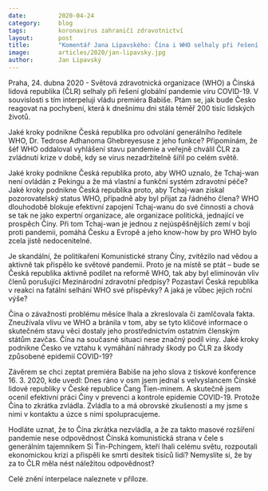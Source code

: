 ```yaml
---
date:         2020-04-24
category:     blog
tags:         koronavirus zahraničí zdravotnictví
layout:       post
title:        "Komentář Jana Lipavského: Čína i WHO selhaly při řešení světové pandemie. Jak bude Česko reagovat na jejich pochybení?"
image:        articles/2020/jan-lipavsky.jpg
author:       Jan Lipavský
---
```


Praha, 24. dubna 2020 - Světová zdravotnická organizace (WHO) a Čínská lidová republika (ČLR) selhaly při řešení globální pandemie viru COVID-19. V souvislosti s tím interpeluji vládu premiéra Babiše. Ptám se, jak bude Česko reagovat na pochybení, která k dnešnímu dni stála téměř 200 tisíc lidských životů. 

Jaké kroky podnikne Česká republika pro odvolání generálního ředitele WHO, Dr. Tedrose Adhanoma Ghebreyesuse z jeho funkce? Připomínám, že šéf WHO oddaloval vyhlášení stavu pandemie a veřejně chválil ČLR za zvládnutí krize v době, kdy se virus nezadržitelně šířil po celém světě.

Jaké kroky podnikne Česká republika proto, aby WHO uznalo, že Tchaj-wan není ovládán z Pekingu a že má vlastní a funkční systém zdravotní péče? Jaké kroky podnikne Česká republika proto, aby Tchaj-wan získal pozorovatelský status WHO, případně aby byl přijat za řádného člena?  WHO dlouhodobě blokuje efektivní zapojení Tchaj-wanu do své činnosti a chová se tak ne jako expertní organizace, ale organizace politická, jednající ve prospěch Číny. Při tom Tchaj-wan je jednou z nejúspěšnějších zemí v boji proti pandemii, pomáhá Česku a Evropě a jeho know-how by pro WHO bylo zcela jistě nedocenitelné.

Je skandální, že politikaření Komunistické strany Číny, zvítězilo nad vědou a aktivně tak přispělo ke světové pandemii. Proto je na místě se ptát – bude se Česká republika aktivně podílet na reformě WHO, tak aby byl eliminován vliv členů porušující Mezinárodní zdravotní předpisy? Pozastaví Česká republika v reakci na fatální selhání WHO své příspěvky? A jaká je vůbec jejich roční výše? 

Čína o závažnosti problému měsíce lhala a zkreslovala či zamlčovala fakta. Zneužívala vlivu ve WHO a bránila v tom, aby se tyto klíčové informace o skutečném stavu věci dostaly jeho prostřednictvím ostatním členským státům zavčas. Čína na současné situaci nese značný podíl viny. Jaké kroky podnikne Česko ve vztahu k vymáhání náhrady škody po ČLR za škody způsobené epidemií COVID-19?

Závěrem se chci zeptat premiéra Babiše na jeho slova z tiskové konference 16. 3. 2020, kde uvedl: Dnes ráno v osm jsem jednal s velvyslancem Čínské lidové republiky v České republice Čang Ťien-minem. A skutečně jsem ocenil efektivní práci Číny v prevenci a kontrole epidemie COVID-19. Protože Čína to zkrátka zvládla. Zvládla to a má obrovské zkušenosti a my jsme s nimi v kontaktu a úzce s nimi spolupracujeme. 

Hodláte uznat, že to Čína zkrátka nezvládla, a že za takto masové rozšíření pandemie nese odpovědnost Čínská komunistická strana v čele s generálním tajemníkem Si Ťin-Pchingem, kteří lhali celému světu, rozpoutali ekonomickou krizi a přispěli ke smrti desítek tisíců lidí? Nemyslíte si, že by za to ČLR měla nést náležitou odpovědnost? 

Celé znění interpelace naleznete v příloze.
